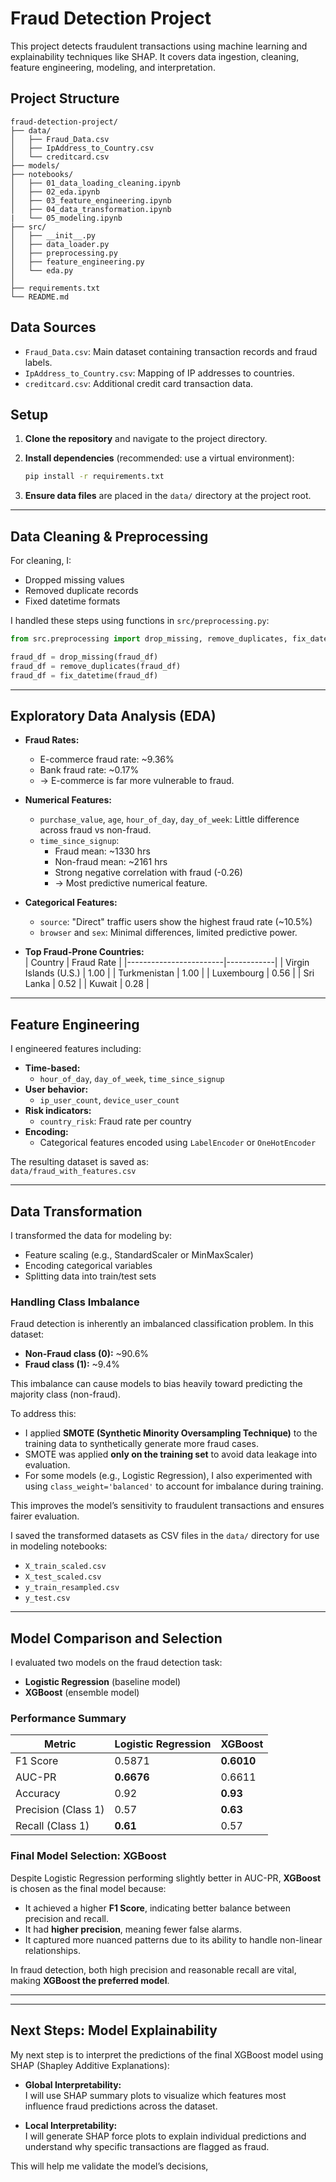 # Fraud Detection Project

This project detects fraudulent transactions using machine learning and explainability techniques like SHAP. It covers data ingestion, cleaning, feature engineering, modeling, and interpretation.

## Project Structure

```
fraud-detection-project/
├── data/
│   ├── Fraud_Data.csv
│   ├── IpAddress_to_Country.csv
│   └── creditcard.csv
├── models/
├── notebooks/
│   ├── 01_data_loading_cleaning.ipynb
│   ├── 02_eda.ipynb
│   ├── 03_feature_engineering.ipynb
│   ├── 04_data_transformation.ipynb
|   └── 05_modeling.ipynb
├── src/
│   ├── __init__.py
│   ├── data_loader.py
│   ├── preprocessing.py
│   ├── feature_engineering.py
│   └── eda.py
│
├── requirements.txt
└── README.md
```

## Data Sources

- `Fraud_Data.csv`: Main dataset containing transaction records and fraud labels.
- `IpAddress_to_Country.csv`: Mapping of IP addresses to countries.
- `creditcard.csv`: Additional credit card transaction data.

## Setup

1. **Clone the repository** and navigate to the project directory.
2. **Install dependencies** (recommended: use a virtual environment):

    ```bash
    pip install -r requirements.txt
    ```

3. **Ensure data files** are placed in the `data/` directory at the project root.

---

## Data Cleaning & Preprocessing

For cleaning, I:
- Dropped missing values
- Removed duplicate records
- Fixed datetime formats

I handled these steps using functions in `src/preprocessing.py`:

```python
from src.preprocessing import drop_missing, remove_duplicates, fix_datetime

fraud_df = drop_missing(fraud_df)
fraud_df = remove_duplicates(fraud_df)
fraud_df = fix_datetime(fraud_df)
```
---

## Exploratory Data Analysis (EDA)

- **Fraud Rates:**  
  - E-commerce fraud rate: ~9.36%  
  - Bank fraud rate: ~0.17%  
  - → E-commerce is far more vulnerable to fraud.

- **Numerical Features:**  
  - `purchase_value`, `age`, `hour_of_day`, `day_of_week`: Little difference across fraud vs non-fraud.
  - `time_since_signup`:  
    - Fraud mean: ~1330 hrs  
    - Non-fraud mean: ~2161 hrs  
    - Strong negative correlation with fraud (-0.26)  
    - → Most predictive numerical feature.

- **Categorical Features:**  
  - `source`: "Direct" traffic users show the highest fraud rate (~10.5%)
  - `browser` and `sex`: Minimal differences, limited predictive power.

- **Top Fraud-Prone Countries:**  
  | Country                | Fraud Rate |
  |------------------------|------------|
  | Virgin Islands (U.S.)  | 1.00       |
  | Turkmenistan           | 1.00       |
  | Luxembourg             | 0.56       |
  | Sri Lanka              | 0.52       |
  | Kuwait                 | 0.28       |

---

## Feature Engineering

I engineered features including:

- **Time-based:**  
  - `hour_of_day`, `day_of_week`, `time_since_signup`
- **User behavior:**  
  - `ip_user_count`, `device_user_count`
- **Risk indicators:**  
  - `country_risk`: Fraud rate per country
- **Encoding:**  
  - Categorical features encoded using `LabelEncoder` or `OneHotEncoder`

The resulting dataset is saved as:  
`data/fraud_with_features.csv`

---

## Data Transformation

I transformed the data for modeling by:

- Feature scaling (e.g., StandardScaler or MinMaxScaler)
- Encoding categorical variables
- Splitting data into train/test sets
  
###  Handling Class Imbalance

Fraud detection is inherently an imbalanced classification problem. In this dataset:

- **Non-Fraud class (0):** ~90.6%
- **Fraud class (1):** ~9.4%

This imbalance can cause models to bias heavily toward predicting the majority class (non-fraud).

To address this:

- I applied **SMOTE (Synthetic Minority Oversampling Technique)** to the training data to synthetically generate more fraud cases.
- SMOTE was applied **only on the training set** to avoid data leakage into evaluation.
- For some models (e.g., Logistic Regression), I also experimented with using `class_weight='balanced'` to account for imbalance during training.

This improves the model’s sensitivity to fraudulent transactions and ensures fairer evaluation.

I saved the transformed datasets as CSV files in the `data/` directory for use in modeling notebooks:

- `X_train_scaled.csv`
- `X_test_scaled.csv`
- `y_train_resampled.csv`
- `y_test.csv`

---
## Model Comparison and Selection

I evaluated two models on the fraud detection task:

- **Logistic Regression** (baseline model)
- **XGBoost** (ensemble model)

### Performance Summary

| Metric             | Logistic Regression | XGBoost        |
|--------------------|---------------------|----------------|
| F1 Score           | 0.5871              | **0.6010**     |
| AUC-PR             | **0.6676**          | 0.6611         |
| Accuracy           | 0.92                | **0.93**       |
| Precision (Class 1)| 0.57                | **0.63**       |
| Recall (Class 1)   | **0.61**            | 0.57           |

### Final Model Selection: **XGBoost**

Despite Logistic Regression performing slightly better in AUC-PR, **XGBoost** is chosen as the final model because:

- It achieved a higher **F1 Score**, indicating better balance between precision and recall.
- It had **higher precision**, meaning fewer false alarms.
- It captured more nuanced patterns due to its ability to handle non-linear relationships.

In fraud detection, both high precision and reasonable recall are vital, making **XGBoost the preferred model**.

---

---

## Next Steps: Model Explainability

My next step is to interpret the predictions of the final XGBoost model using SHAP (Shapley Additive Explanations):

- **Global Interpretability:**  
  I will use SHAP summary plots to visualize which features most influence fraud predictions across the dataset.

- **Local Interpretability:**  
  I will generate SHAP force plots to explain individual predictions and understand why specific transactions are flagged as fraud.

This will help me validate the model’s decisions,
